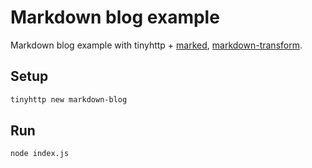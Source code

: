 # Markdown blog example

Markdown blog example with tinyhttp + [marked](https://marked.js.org/), [markdown-transform](https://github.com/4front/markdown-transform).

## Setup

```sh
tinyhttp new markdown-blog
```

## Run

```sh
node index.js
```
